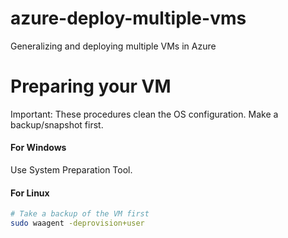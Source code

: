 # azure-deploy-multiple-vms
Generalizing and deploying multiple VMs in Azure

# Preparing your VM

Important: These procedures clean the OS configuration. Make a backup/snapshot first.

#### For Windows

Use System Preparation Tool.

#### For Linux

```sh
# Take a backup of the VM first
sudo waagent -deprovision+user
```